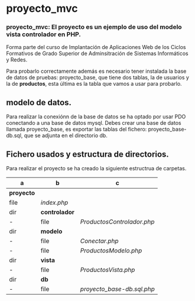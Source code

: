 # proyecto_mvc

### proyecto_mvc: El proyecto es un ejemplo de uso del modelo vista controlador en PHP.

Forma parte del curso de Implantación de Aplicaciones Web de los Ciclos Formativos de Grado Superior de Adminsitración de Sistemas Informáticos y Redes.

Para probarlo correctamente además es necesario tener instalada la base de datos de pruebas: proyecto_base, que tiene dos tablas, la de usuarios y la de **productos**, esta última es la tabla que vamos a usar para probarlo.

## modelo de datos.
Para realizar la conexiónn de la base de datos se ha optado por usar PDO conectando a una base de datos mysql.
Debes crear una base de datos llamada proyecto_base, es exportar las tablas del fichero: proyecto_base-db.sql, que se adjunta en el directorio db.

## Fichero usados y estructura de directorios.
Para realizar el proyecto se ha creado la siguiente estructrua de carpetas.

a | b | c
------|--------|-------
**proyecto**  | |
file|*index.php*| 
dir |**controlador**|
 -|file |*ProductosControlador.php*
dir |**modelo**|
 -|file |*Conectar.php*
 -|file |*ProductosModelo.php*
dir |**vista**|
 -|file|*ProductosVista.php*
 dir |**db**|
 -|file|*proyecto_base-db.sql.php*
 
  
